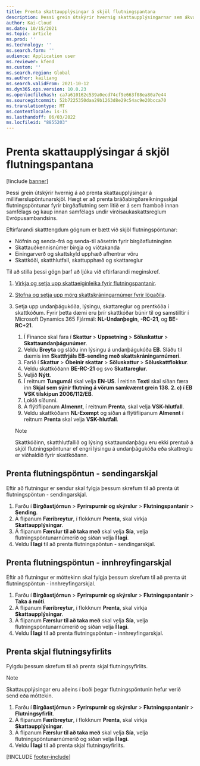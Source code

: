 ```yaml
---
title: Prenta skattaupplýsingar á skjöl flutningspantana
description: Þessi grein útskýrir hvernig skattaupplýsingarnar sem ákvarðaðar eru af skattreikningsþjónustunni er hægt að prenta á millifærslupöntunarskjöl.
author: Kai-Cloud
ms.date: 10/15/2021
ms.topic: article
ms.prod: ''
ms.technology: ''
ms.search.form: ''
audience: Application user
ms.reviewer: kfend
ms.custom: ''
ms.search.region: Global
ms.author: kailiang
ms.search.validFrom: 2021-10-12
ms.dyn365.ops.version: 10.0.23
ms.openlocfilehash: ca7a610162c539a0ecd74cf9e663f08ea80a7e44
ms.sourcegitcommit: 52b7225350daa29b1263d8e29c54ac9e20bcca70
ms.translationtype: MT
ms.contentlocale: is-IS
ms.lasthandoff: 06/03/2022
ms.locfileid: "8855203"
---
```

# <a name="print-tax-information-on-transfer-order-documents"></a>Prenta skattaupplýsingar á skjöl flutningspantana

[!include [banner](../../includes/banner.md)]

Þessi grein útskýrir hvernig á að prenta skattaupplýsingar á millifærslupöntunarskjöl. Hægt er að prenta bráðabirgðareikningsskjal flutningspöntunar fyrir birgðaflutning sem litið er á sem framboð innan samfélags og kaup innan samfélags undir virðisaukaskattsreglum Evrópusambandsins. 

Eftirfarandi skatttengdum gögnum er bætt við skjöl flutningspöntunar:

- Nöfnin og senda-frá og senda-til aðsetrin fyrir birgðaflutninginn
- Skattauðkennisnúmer birgja og viðtakanda
- Einingarverð og skattskyld upphæð afhentrar vöru
- Skattkóði, skatthlutfall, skattupphæð og skattareglur

Til að stilla þessi gögn þarf að ljúka við eftirfarandi meginskref.

1. [Virkja og setja upp skattaeiginleika fyrir flutningspantanir](tasks/Tax-feature-support-for-transfer-order.md).
2. [Stofna og setja upp mörg skattskráningarnúmer fyrir lögaðila](emea-multiple-vat-registration-numbers.md).
3. Setja upp undanþágukóða, lýsingu, skattareglur og prentkóða í skattkóðum. Fyrir þetta dæmi eru þrír skattkóðar búnir til og samstilltir í Microsoft Dynamics 365 Fjármál: **NL-Undanþegin**, **-RC-21**, og **BE-RC+21**.

    1. Í Finance skal fara í **Skattur** \> **Uppsetning** \> **Söluskattur** \> **Skattaundanþágunúmer**.
    2. Veldu **Breyta** og sláðu inn lýsingu á undanþágukóða **EB**. Sláðu til dæmis inn **Skattfrjáls EB-sending með skattskráningarnúmeri**.
    3. Farið í **Skattur** \> **Óbeinir skattar** \> **Söluskattur** \> **Söluskattflokkur**.
    4. Veldu skattkóðann **BE-RC-21** og svo **Skattareglur**.
    5. Veljið **Nýtt**.
    6. Í reitnum **Tungumál** skal velja **EN-US**. Í reitinn **Texti** skal síðan færa inn **Skjal sem sýnir flutning á vörum samkvæmt grein 138. 2. c) í EB VSK tilskipun 2006/112/EB**.
    7. Lokið síðunni.
    8. Á flýtiflipanum **Almennt**, í reitnum **Prenta**, skal velja **VSK-hlutfall**.
    8. Veldu skattkóðann **NL-Exempt** og síðan á flýtiflipanum **Almennt** í reitnum **Prenta** skal velja **VSK-hlutfall**.

    > [!NOTE] 
    > Skattkóðinn, skatthlutfallið og lýsing skattaundanþágu eru ekki prentuð á skjöl flutningspöntunar ef engri lýsingu á undanþágukóða eða skattreglu er viðhaldið fyrir skattkóðann.

## <a name="print-the-transfer-order---shipment-document"></a>Prenta flutningspöntun - sendingarskjal

Eftir að flutningur er sendur skal fylgja þessum skrefum til að prenta út flutningspöntun - sendingarskjal.

1. Farðu í **Birgðastjórnun** \> **Fyrirspurnir og skýrslur** \> **Flutningspantanir** \> **Sending**.
2. Á flipanum **Færibreytur**, í flokknum **Prenta**, skal virkja **Skattaupplýsingar**.
3. Á flipanum **Færslur til að taka með** skal velja **Sía**, velja flutningspöntunarnúmerið og síðan velja **Í lagi**.
4. Veldu **Í lagi** til að prenta flutningspöntun - sendingarskjal.

## <a name="print-the-transfer-order---receipt-document"></a>Prenta flutningspöntun - innhreyfingarskjal

Eftir að flutningur er móttekinn skal fylgja þessum skrefum til að prenta út flutningspöntun - innhreyfingarskjal.

1. Farðu í **Birgðastjórnun** \> **Fyrirspurnir og skýrslur** \> **Flutningspantanir** \> **Taka á móti**.
2. Á flipanum **Færibreytur**, í flokknum **Prenta**, skal virkja **Skattaupplýsingar**.
3. Á flipanum **Færslur til að taka með** skal velja **Sía**, velja flutningspöntunarnúmerið og síðan velja **Í lagi**.
4. Veldu **Í lagi** til að prenta flutningspöntun - innhreyfingarskjal.

## <a name="print-the-transfer-overview-document"></a>Prenta skjal flutningsyfirlits

Fylgdu þessum skrefum til að prenta skjal flutningsyfirlits.

> [!NOTE]
> Skattaupplýsingar eru aðeins í boði þegar flutningspöntunin hefur verið send eða móttekin.

1. Farðu í **Birgðastjórnun** \> **Fyrirspurnir og skýrslur** \> **Flutningspantanir** \> **Flutningsyfirlit**.
2. Á flipanum **Færibreytur**, í flokknum **Prenta**, skal virkja **Skattaupplýsingar**.
3. Á flipanum **Færslur til að taka með** skal velja **Sía**, velja flutningspöntunarnúmerið og síðan velja **Í lagi**.
4. Veldu **Í lagi** til að prenta skjal flutningsyfirlits.

[!INCLUDE [footer-include](../../includes/footer-banner.md)]

